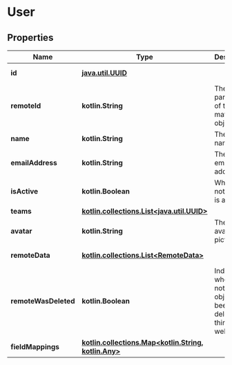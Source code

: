 
# User

## Properties
Name | Type | Description | Notes
------------ | ------------- | ------------- | -------------
**id** | [**java.util.UUID**](java.util.UUID.md) |  |  [optional] [readonly]
**remoteId** | **kotlin.String** | The third-party API ID of the matching object. |  [optional]
**name** | **kotlin.String** | The user&#39;s name. |  [optional]
**emailAddress** | **kotlin.String** | The user&#39;s email address. |  [optional]
**isActive** | **kotlin.Boolean** | Whether or not the user is active. |  [optional]
**teams** | [**kotlin.collections.List&lt;java.util.UUID&gt;**](java.util.UUID.md) |  |  [optional]
**avatar** | **kotlin.String** | The user&#39;s avatar picture. |  [optional]
**remoteData** | [**kotlin.collections.List&lt;RemoteData&gt;**](RemoteData.md) |  |  [optional] [readonly]
**remoteWasDeleted** | **kotlin.Boolean** | Indicates whether or not this object has been deleted by third party webhooks. |  [optional] [readonly]
**fieldMappings** | [**kotlin.collections.Map&lt;kotlin.String, kotlin.Any&gt;**](kotlin.Any.md) |  |  [optional] [readonly]



